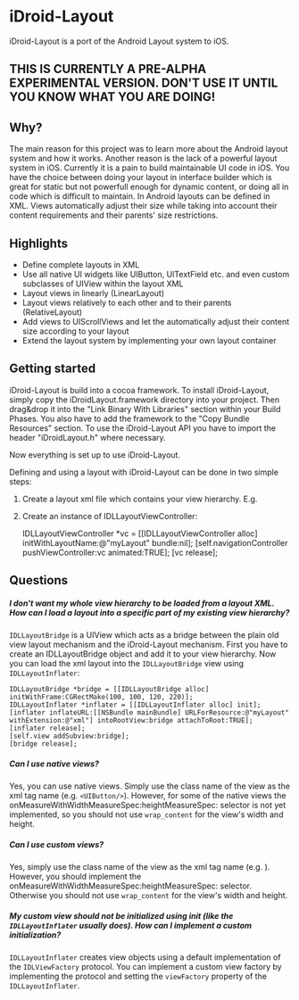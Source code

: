 iDroid-Layout
=============

iDroid-Layout is a port of the Android Layout system to iOS. 

## THIS IS CURRENTLY A PRE-ALPHA EXPERIMENTAL VERSION. DON'T USE IT UNTIL YOU KNOW WHAT YOU ARE DOING!

Why?
----
The main reason for this project was to learn more about the Android layout system and how it works.
Another reason is the lack of a powerful layout system in iOS. Currently it is a pain to build maintainable UI code in iOS. You have the choice between doing your layout in interface builder which is great for static but not powerfull enough for dynamic content, or doing all in code which is difficult to maintain.
In Android layouts can be defined in XML. Views automatically adjust their size while taking into account their content requirements and their parents' size restrictions.


Highlights
----------
- Define complete layouts in XML
- Use all native UI widgets like UIButton, UITextField etc. and even custom subclasses of UIView within the layout XML
- Layout views in linearly (LinearLayout)
- Layout views relatively to each other and to their parents (RelativeLayout)
- Add views to UIScrollViews and let the automatically adjust their content size according to your layout
- Extend the layout system by implementing your own layout container


Getting started
---------------
iDroid-Layout is build into a cocoa framework. To install iDroid-Layout, simply copy the iDroidLayout.framework directory into your project. Then drag&drop it into the "Link Binary With Libraries" section within your Build Phases. You also have to add the framework to the "Copy Bundle Resources" section. To use the iDroid-Layout API you have to import the header "iDroidLayout.h" where necessary.

Now everything is set up to use iDroid-Layout.

Defining and using a layout with iDroid-Layout can be done in two simple steps:
1. Create a layout xml file which contains your view hierarchy. E.g.

    <LinearLayout
        layout_width="match_parent"
        layout_height="wrap_content"
        orientation="vertical"
        padding="10">
        <LinearLayout
            layout_width="match_parent"
            layout_height="wrap_content"
            orientation="horizontal">
            <TextView
                id="text"
                layout_width="wrap_content"
                layout_height="wrap_content"
                text="Some text"
                background="#00000000"/>
            <TextView
                id="otherText"
                layout_width="match_parent"
                layout_height="match_parent"
                background="#ff0000"/>
        </LinearLayout>
        <UIButton
            id="button"
            layout_width="100"
            layout_height="30"
            layout_gravity="center_horizontal"
            layout_marginTop="10"
            text="Click me"/>
    </LinearLayout>

2. Create an instance of IDLLayoutViewController:

    IDLLayoutViewController *vc = [[IDLLayoutViewController alloc] initWithLayoutName:@"myLayout" bundle:nil];
    [self.navigationController pushViewController:vc animated:TRUE];
    [vc release];
    


Questions
---------
##### I don't want my whole view hierarchy to be loaded from a layout XML. How can I load a layout into a specific part of my existing view hierarchy?
``IDLLayoutBridge`` is a UIView which acts as a bridge between the plain old view layout mechanism and the iDroid-Layout mechanism. First you have to create an IDLLayoutBridge object and add it to your view hierarchy. Now you can load the xml layout into the ``IDLLayoutBridge`` view using ``IDLLayoutInflater``:


    IDLLayoutBridge *bridge = [[IDLLayoutBridge alloc] initWithFrame:CGRectMake(100, 100, 120, 220)];
    IDLLayoutInflater *inflater = [[IDLLayoutInflater alloc] init];
    [inflater inflateURL:[[NSBundle mainBundle] URLForResource:@"myLayout" withExtension:@"xml"] intoRootView:bridge attachToRoot:TRUE];
    [inflater release];
    [self.view addSubview:bridge];
    [bridge release];


##### Can I use native views?
Yes, you can use native views. Simply use the class name of the view as the xml tag name (e.g. ``<UIButton/>``). However, for some of the native views the onMeasureWithWidthMeasureSpec:heightMeasureSpec: selector is not yet implemented, so you should not use ``wrap_content`` for the view's width and height.

##### Can I use custom views?
Yes, simply use the class name of the view as the xml tag name (e.g. <MyCustomView/>). However, you should implement the onMeasureWithWidthMeasureSpec:heightMeasureSpec: selector. Otherwise you should not use ``wrap_content`` for the view's width and height.

##### My custom view should not be initialized using init (like the ``IDLLayoutInflater`` usually does). How can I implement a custom initialization?
``IDLLayoutInflater`` creates view objects using a default implementation of the ``IDLViewFactory`` protocol. You can implement a custom view factory by implementing the protocol and setting the ``viewFactory`` property of the ``IDLLayoutInflater``.

